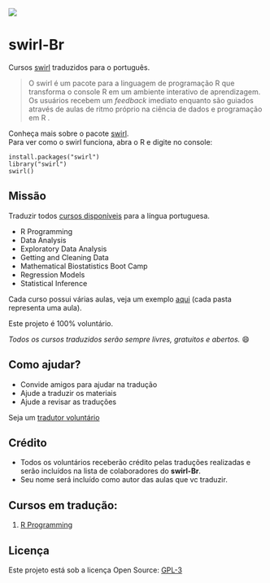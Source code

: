 ![](http://i.imgur.com/DUIdoj7.jpg)

# swirl-Br

Cursos [swirl](http://swirlstats.com/) traduzidos para o português.

> O swirl é um pacote para a linguagem de programação R que transforma o console R em um ambiente interativo de aprendizagem. Os usuários recebem um _feedback_ imediato enquanto são guiados através de aulas de ritmo próprio na ciência de dados e programação em R .

Conheça mais sobre o pacote [swirl](http://swirlstats.com/).  
Para ver como o swirl funciona, abra o R e digite no console:

```{r}
install.packages("swirl")
library("swirl")
swirl()
```

## Missão

Traduzir todos [cursos disponíveis](https://github.com/swirldev/swirl_courses) para a língua portuguesa. 

 * R Programming
 * Data Analysis
 * Exploratory Data Analysis
 * Getting and Cleaning Data
 * Mathematical Biostatistics Boot Camp
 * Regression Models
 * Statistical Inference

Cada curso possui várias aulas, veja um exemplo [aqui](https://github.com/swirldev/swirl_courses/tree/master/R_Programming) (cada pasta representa uma aula).

Este projeto é 100% voluntário. 

_Todos os cursos traduzidos serão sempre livres, gratuitos e abertos._ :smile:
 
## Como ajudar?

 * Convide amigos para ajudar na tradução
 * Ajude a traduzir os materiais
 * Ajude a revisar as traduções

Seja um [tradutor voluntário](https://github.com/paternogbc/cursos_swirl-Br/wiki/Como-Ajudar) 

## Crédito

 * Todos os voluntários receberão crédito pelas traduções realizadas e serão incluídos na lista de colaboradores do __swirl-Br__.
 * Seu nome será incluído como autor das aulas que vc traduzir.

## Cursos em tradução:
 1. [R Programming](https://github.com/swirldev/swirl_courses/tree/master/R_Programming_Alt)

## Licença

Este projeto está sob a licença Open Source: [GPL-3](https://github.com/paternogbc/cursos_swirl/blob/master/license)
 

